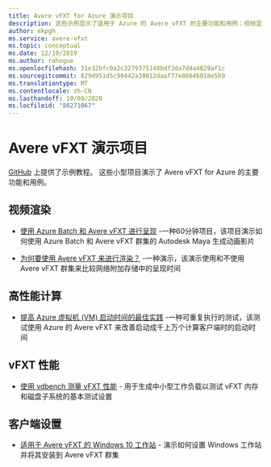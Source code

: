 ```yaml
---
title: Avere vFXT for Azure 演示项目
description: 这些示例显示了适用于 Azure 的 Avere vFXT 的主要功能和用例：视频呈现、高性能计算、vFXT 性能和客户端设置。
author: ekpgh
ms.service: avere-vfxt
ms.topic: conceptual
ms.date: 12/19/2019
ms.author: rohogue
ms.openlocfilehash: 31e32bfc0a2c3279375148bdf3da7d4a4829af1c
ms.sourcegitcommit: 829d951d5c90442a38012daaf77e86046018e5b9
ms.translationtype: MT
ms.contentlocale: zh-CN
ms.lasthandoff: 10/09/2020
ms.locfileid: "88271067"
---
```

# <a name="avere-vfxt-demo-projects"></a>Avere vFXT 演示项目

[GitHub](https://github.com/Azure/Avere) 上提供了示例教程。 这些小型项目演示了 Avere vFXT for Azure 的主要功能和用例。

## <a name="video-rendering"></a>视频渲染

* [使用 Azure Batch 和 Avere vFXT 进行呈现](https://github.com/Azure/Avere/blob/master/docs/maya_azure_batch_avere_vfxt_demo.md) -一种60分钟项目，该项目演示如何使用 Azure Batch 和 Avere vFXT 群集的 Autodesk Maya 生成动画影片

* [为何要使用 Avere vFXT 来进行渲染？](https://github.com/Azure/Avere/blob/master/docs/why_avere_for_rendering.md) -一种演示，该演示使用和不使用 Avere vFXT 群集来比较网络附加存储中的呈现时间

## <a name="high-performance-computing"></a>高性能计算

* [提高 Azure 虚拟机 (VM) 启动时间的最佳实践](https://github.com/Azure/Avere/blob/master/docs/azure_vm_provision_best_practices.md) -一种可重复执行的测试，该测试使用 Azure 的 Avere vFXT 来改善启动成千上万个计算客户端时的启动时间

## <a name="vfxt-performance"></a>vFXT 性能

* [使用 vdbench 测量 vFXT 性能](https://github.com/Azure/Avere/blob/master/docs/vdbench.md) - 用于生成中小型工作负载以测试 vFXT 内存和磁盘子系统的基本测试设置

## <a name="client-setup"></a>客户端设置

* [适用于 Avere vFXT 的 Windows 10 工作站](https://github.com/Azure/Avere/blob/master/docs/windows_10_avere_vfxt_mounted_workstation.md) - 演示如何设置 Windows 工作站并将其安装到 Avere vFXT 群集
